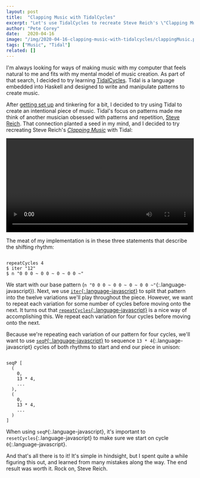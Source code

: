 ```yaml
---
layout: post
title:  "Clapping Music with TidalCycles"
excerpt: "Let's use TidalCycles to recreate Steve Reich's \"Clapping Music\", and hopefully learn a thing or two along the way."
author: "Pete Corey"
date:   2020-04-16
image: "/img/2020-04-16-clapping-music-with-tidalcycles/clappingMusic.png"
tags: ["Music", "Tidal"]
related: []
---
```


I'm always looking for ways of making music with my computer that feels natural to me and fits with my mental model of music creation. As part of that search, I decided to try learning [TidalCycles](https://tidalcycles.org/index.php/Welcome). Tidal is a language embedded into Haskell and designed to write and manipulate patterns to create music.

After [getting set up](https://tidalcycles.org/index.php/Tutorial) and tinkering for a bit, I decided to try using Tidal to create an intentional piece of music. Tidal's focus on patterns made me think of another musician obsessed with patterns and repetition, [Steve Reich](https://en.wikipedia.org/wiki/Steve_Reich). That connection planted a seed in my mind, and I decided to try recreating Steve Reich's [_Clapping Music_](https://en.wikipedia.org/wiki/Clapping_Music) with Tidal:

<video style="width: 100%;" src="/webm/2020-04-16-clapping-music-with-tidalcycles/clappingMusic.webm" controls></video>

The meat of my implementation is in these three statements that describe the shifting rhythm:

<pre class='language-javascript'><code class='language-javascript'>
repeatCycles 4
$ iter "12"
$ n "0 0 0 ~ 0 0 ~ 0 ~ 0 0 ~"
</code></pre>

We start with our base pattern (`n "0 0 0 ~ 0 0 ~ 0 ~ 0 0 ~"`{:.language-javascript}). Next, we use [`iter`{:.language-javascript}](https://tidalcycles.org/index.php/iter) to split that pattern into the twelve variations we'll play throughout the piece. However, we want to repeat each variation for some number of cycles before moving onto the next. It turns out that [`repeatCycles`{:.language-javascript}](https://tidalcycles.org/index.php/repeatCycles) is a nice way of accomplishing this. We repeat each variation for four cycles before moving onto the next.

Because we're repeating each variation of our pattern for four cycles, we'll want to use [`seqP`{:.language-javascript}](https://tidalcycles.org/index.php/seqP) to sequence `13 * 4`{:.language-javascript} cycles of both rhythms to start and end our piece in unison:

<pre class='language-javascript'><code class='language-javascript'>
seqP [
  (
    0,
    13 * 4,
    ...
  ),
  (
    0,
    13 * 4,
    ...
  )
]
</code></pre>

When using `seqP`{:.language-javascript}, it's important to `resetCycles`{:.language-javascript} to make sure we start on cycle `0`{:.language-javascript}.

And that's all there is to it! It's simple in hindsight, but I spent quite a while figuring this out, and learned from many mistakes along the way. The end result was worth it. Rock on, Steve Reich.
